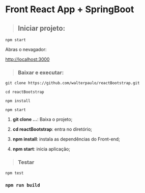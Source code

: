 # Front React App + SpringBoot


>## Iniciar projeto:
```
npm start
```

Abras o nevagador:

 [http://localhost:3000](http://localhost:3000)



> ### Baixar e executar:
```
git clone https://github.com/walterpaulo/reactBootstrap.git

cd reactBootstrap

npm install

npm start
```
1. __git clone ...__: Baixa o projeto;

2. __cd reactBootstrap__: entra no diretório;
3. __npm install__: instala as dependências do Front-end;
4. __npm start__: inicia aplicação;


> ### Testar
```
npm test
```


### `npm run build`
